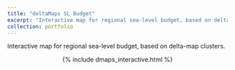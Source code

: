 ```yaml
---
title: "deltaMaps SL Budget"
excerpt: "Interactive map for regional sea-level budget, based on delta-map clusters. <br/><img src='/images/500x300.png'>"
collection: portfolio
---
```


Interactive map for regional sea-level budget, based on delta-map clusters. 
<center>
{% include dmaps_interactive.html %}
</center>
